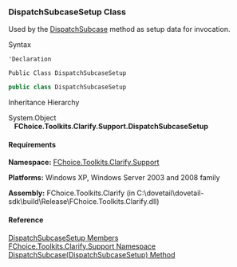 ### DispatchSubcaseSetup Class

Used by the [DispatchSubcase](FChoice.Toolkits.Clarify~FChoice.Toolkits.Clarify.Support.SupportToolkit~DispatchSubcase(DispatchSubcaseSetup).md) method as setup data for invocation.

Syntax

```vbnet
'Declaration

Public Class DispatchSubcaseSetup 
```

```csharp
public class DispatchSubcaseSetup 
```

Inheritance Hierarchy

System.Object  
   **FChoice.Toolkits.Clarify.Support.DispatchSubcaseSetup**  

#### Requirements

**Namespace:** [FChoice.Toolkits.Clarify.Support](FChoice.Toolkits.Clarify~FChoice.Toolkits.Clarify.Support_namespace.md)

**Platforms:** Windows XP, Windows Server 2003 and 2008 family

**Assembly:** FChoice.Toolkits.Clarify (in C:\\dovetail\\dovetail-sdk\\build\\Release\\FChoice.Toolkits.Clarify.dll)

#### Reference

[DispatchSubcaseSetup Members](FChoice.Toolkits.Clarify~FChoice.Toolkits.Clarify.Support.DispatchSubcaseSetup_members.md)  
[FChoice.Toolkits.Clarify.Support Namespace](FChoice.Toolkits.Clarify~FChoice.Toolkits.Clarify.Support_namespace.md)  
[DispatchSubcase(DispatchSubcaseSetup) Method](FChoice.Toolkits.Clarify~FChoice.Toolkits.Clarify.Support.SupportToolkit~DispatchSubcase(DispatchSubcaseSetup).md)